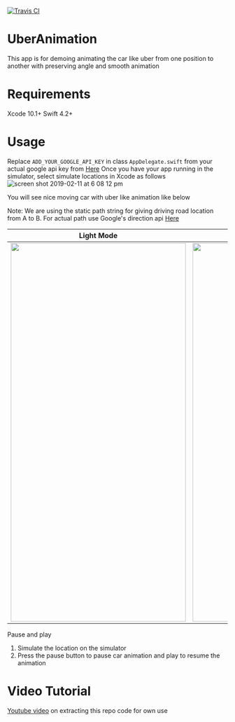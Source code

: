 
[![Travis CI](https://travis-ci.org/SURYAKANTSHARMA/UberCarAnimation.svg?branch=master)](https://travis-ci.org/SURYAKANTSHARMA/UberCarAnimation) 
# UberAnimation
This app is for demoing animating the car like uber from one position to another with preserving angle and smooth animation
# Requirements
Xcode 10.1+
Swift 4.2+ 
# Usage 
Replace `ADD_YOUR_GOOGLE_API_KEY` in class `AppDelegate.swift` from your actual google api key from [Here](https://developers.google.com/maps/documentation/ios-sdk/get-api-key)
Once you have your app running in the simulator, select simulate locations in Xcode as follows
![screen shot 2019-02-11 at 6 08 12 pm](https://user-images.githubusercontent.com/6416095/52563640-0d680080-2e28-11e9-9c03-51c3720b3d69.png)

You will see nice moving car with uber like animation like below

Note: We are using the static path string for giving driving road location from A to B. For actual path use Google's direction api [Here](https://console.cloud.google.com/apis/library/directions-backend.googleapis.com?filter=category:maps&id=c6b51d83-d721-458f-a259-fae6b0af35c5&project=ios-task) 



| Light Mode        | Dark Mode  |
|:-----------------:|:---------------------:| 
|<img src= "https://user-images.githubusercontent.com/6416095/52931260-c6bb5e80-3371-11e9-9d46-83f7d1389d18.gif" width="400" height = "865">|<img src= "Resources/darkmode.gif" width="400" height = "865" alt = "Unable to load gif">|

Pause and play

1. Simulate the location on the simulator
2. Press the pause button to pause car animation and play to resume the animation

# Video Tutorial 
[Youtube video](https://www.youtube.com/watch?v=C03cw4SvaQg) on extracting this repo code for own use
